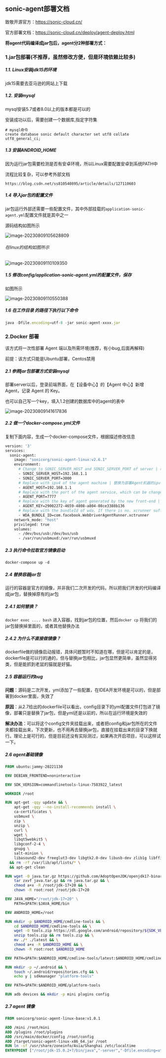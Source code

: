 ## sonic-agent部署文档

致敬开源官方：https://sonic-cloud.cn/

官方部署文档：https://sonic-cloud.cn/deploy/agent-deploy.html

**将agent代码编译成jar包后，agent分2种部署方式：**

### 1.jar包部署(不推荐，虽然修改方便，但是环境依赖比较多)

##### 1.1. Linux安装jdk15的环境

jdk15需要去亚马逊的网站上下载

##### 1.2. 安装mysql

mysql安装5.7或者8.0以上的版本都是可以的

安装成功以后，需要创建一个数据库,指定字符集

```mysql
# mysql命令
create database sonic default character set utf8 collate utf8_general_ci;
```

##### 1.3 安装ANDROID_HOME

因为运行jar包需要检测是否有安卓环境，所以Linux需要配置安卓到系统PATH中

流程比较复杂，可以参考外部文档

```http
https://blog.csdn.net/ss810540895/article/details/127110603
```

##### 1.4 导入jar包的配置文件

jar包运行外部还需要一些配置文件，其中外部挂载的`application-sonic-agent.yml`配置文件就是其中之一

源码结构如图所示

![image-20230809105628809](C:\Users\79353\AppData\Roaming\Typora\typora-user-images\image-20230809105628809.png)

###### 在linux的结构如图所示

![image-20230809110109350](C:\Users\79353\AppData\Roaming\Typora\typora-user-images\image-20230809110109350.png)

##### 1.5 修改config/application-sonic-agent.yml的配置文件，保存

如图所示

![image-20230809110550388](C:\Users\79353\AppData\Roaming\Typora\typora-user-images\image-20230809110550388.png)

##### 1.6 在工作目录 的路径下执行以下命令

```javascript
java -Dfile.encoding=utf-8 -jar sonic-agent-xxxx.jar
```

### 2.Docker 部署

该方式将一次性部署 Agent 端以及所需环境(推荐，有小bug,后面再解释)

前提：该方式只能是Ubuntu部署，Centos禁用

##### 2.1 参照jar包部署方式安装mysql

部署server以后，登录前端界面，在【设备中心】的【Agent 中心】新增 Agent，记录 Agent 的 Key。

也可以自己写一个key，填入1.2创建的数据库中的agent的表中

![image-20230809141617836](C:\Users\79353\AppData\Roaming\Typora\typora-user-images\image-20230809141617836.png)

##### 2.2 做一个docker-compose.yml文件

复制下面内容，生成一个docker-compose文件，根据描述修改信息

```dockerfile
version: '3'
services:
  sonic-agent:
    image: "sonicorg/sonic-agent-linux:v2.6.1"
    environment:
      # Change to SONIC_SERVER_HOST and SONIC_SERVER_PORT of server | 改成server的SONIC_SERVER_HOST和SONIC_SERVER_PORT
      - SONIC_SERVER_HOST=192.168.1.1
      - SONIC_SERVER_PORT=3000
      # Replace with ipv4 of the agent machine | 替换为部署Agent机器的ipv4
      - AGENT_HOST=192.168.1.1
      # Replace with the port of the agent service, which can be changed by yourself | 替换为Agent服务的端口，可以自行更改
      - AGENT_PORT=7777
      # Replace with the key of agent generated by the new front-end | 替换为前端新增Agent生成的key
      - AGENT_KEY=29002272-4659-4808-a804-08ce3388b136
      # Replace with the bundleId of wda. If there is no. xcrunner suffix, it will be automatically completed. | 替换为wda的bundleId，如果没有.xctrunner后缀会自动补全
      - WDA_BUNDLE_ID=com.facebook.WebDriverAgentRunner.xctrunner
    network_mode: "host"
    privileged: true
    volumes:
      - /dev/bus/usb:/dev/bus/usb
      - /var/run/usbmuxd:/var/run/usbmuxd
```

##### 2.3 执行命令拉取官方镜像启动

```html
docker-compose up -d
```

##### 2.4 替换容器jar包

运行的容器是官方的镜像，并非我们二次开发的代码，所以把我们开发的代码编译成jar包，替换掉原有的jar包

##### 2.4.1 如何替换？

`docker exec .... bash` 进入容器，找到jar包的位置，然后`docker cp` 将我们的jar包替换掉里面的，或者其他替换办法

##### 2.4.2 为什么不直接做镜像？

dockerfile做的镜像启动报错，具体问题暂时不知道在哪，但是可以肯定的是，dockerfile是可以行的通的，但与替换jar包相比，jar包显然更简单，虽然显得另类，但是能抓到老鼠的猫就是好猫。

##### 2.5 容器运行的bug

**问题**：源码是二次开发，yml添加了一些配置，在IDEA开发环境是可以的，但是部署到docker里面，失效了

**原因**：从2.7给出的dockerfile可以看出，config目录下的yml配置文件打包进了镜像，部署只是替换了jar包，但是yml还是以前的，所以在运行环境是失效的

**解决办法**：可以将这个config文件夹挂载出来，或者把config和jar包所在的文件夹都挂载出来，下次更新，也不用再去替换jar包，直接在挂载出来的目录下换就行。理论上是可行的，但是目前还没有实际测过，如果再次开启项目，可以这样试一下。

##### 2.6 agent基础镜像

```dockerfile
FROM ubuntu:jammy-20221130

ENV DEBIAN_FRONTEND=noninteractive

ENV SDK_VERSION=commandlinetools-linux-7583922_latest

WORKDIR /root

RUN apt-get -qqy update && \
    apt-get -qqy --no-install-recommends install \
    ca-certificates \
    usbmuxd \
    zip \
    unzip \
    curl \
    wget \
    libqt5webkit5 \
    libgconf-2-4 \
    gnupg \
    salt-minion \
    libasound2-dev freeglut3-dev libgtk2.0-dev libusb-dev zlib1g libffi-dev libnss3 libbz2-dev zlib1g-dev \
  && rm -rf /var/lib/apt/lists/* \
  && apt-get clean

RUN wget -O java.tar.gz https://github.com/AdoptOpenJDK/openjdk17-binaries/releases/download/jdk-2021-05-07-13-31/OpenJDK-jdk_x64_linux_hotspot_2021-05-06-23-30.tar.gz && \
    tar zxvf java.tar.gz && rm java.tar.gz && \
    chmod a+x -R /root/jdk-17+20 && \
    chown -R root:root /root/jdk-17+20

ENV JAVA_HOME="/root/jdk-17+20" \
    PATH=$PATH:$JAVA_HOME/bin

ENV ANDROID_HOME=/root

RUN mkdir -p $ANDROID_HOME/cmdline-tools && \
    cd $ANDROID_HOME/cmdline-tools && \
    wget -O tools.zip https://dl.google.com/android/repository/${SDK_VERSION}.zip && \
    unzip tools.zip && rm tools.zip && \
    mv ./* ./latest && \
    chmod a+x -R $ANDROID_HOME && \
    chown -R root:root $ANDROID_HOME

ENV PATH=$PATH:$ANDROID_HOME/cmdline-tools/latest:$ANDROID_HOME/cmdline-tools/latest/bin

RUN mkdir -p ~/.android && \
    touch ~/.android/repositories.cfg && \
    echo y | sdkmanager "platform-tools"

ENV PATH=$PATH:$ANDROID_HOME/platform-tools

RUN adb devices && mkdir -p mini plugins config
```

##### 2.7 agent 镜像

```dockerfile
FROM sonicorg/sonic-agent-linux-base:v1.0.1

ADD /mini /root/mini
ADD /plugins /root/plugins
ADD /src/main/docker/config /root/config
ADD /target/sonic-agent-linux-x86_64.jar /root
RUN ln -sf /usr/share/zoneinfo/Asia/Shanghai /etc/localtime
ENTRYPOINT ["/root/jdk-15.0.2+7/bin/java","-server","-Dfile.encoding=utf-8","-XX:-UseGCOverheadLimit","-XX:+DisableExplicitGC","-XX:SurvivorRatio=1","-XX:LargePageSizeInBytes=128M","-XX:SoftRefLRUPolicyMSPerMB=0","-Djava.security.egd=file:/dev/./urandom","--add-exports=java.naming/com.sun.jndi.ldap=ALL-UNNAMED","-jar","sonic-agent-linux-x86_64.jar"]
```


